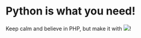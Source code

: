# Python is what you need!

Keep calm and believe in PHP, but make it with ![](https://www.python.org/static/img/python-logo.png)!
